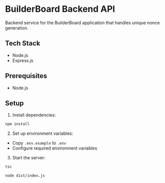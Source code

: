 # BuilderBoard Backend API

Backend service for the BuilderBoard application that handles unique nonce generation.

## Tech Stack

- Node.js
- Express.js

## Prerequisites

- Node.js

## Setup

1. Install dependencies:
```bash
npm install
```

2. Set up environment variables:
- Copy `.env.example` to `.env`
- Configure required environment variables

3. Start the server:
```bash
tsc

node dist/index.js
```
